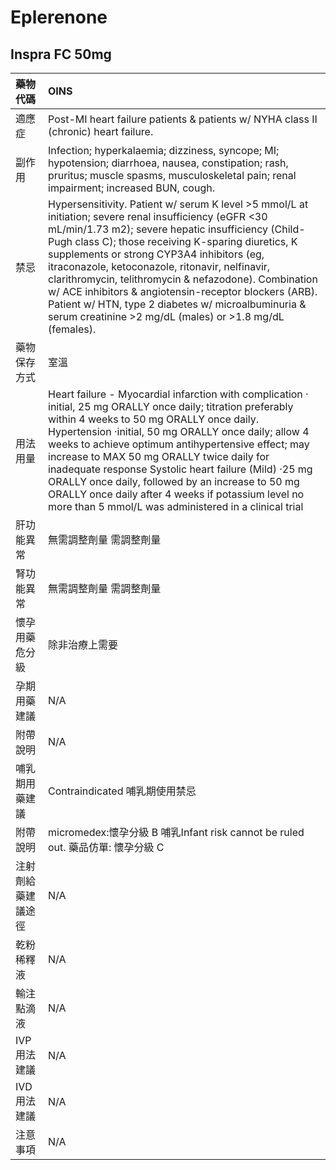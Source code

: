 # Eplerenone

## Inspra FC 50mg

| 藥物代碼           | OINS                                                                                                                                                                                                                                                                                                                                                                                                                                                                                                                                                   |
|:-------------------|:-------------------------------------------------------------------------------------------------------------------------------------------------------------------------------------------------------------------------------------------------------------------------------------------------------------------------------------------------------------------------------------------------------------------------------------------------------------------------------------------------------------------------------------------------------|
| 適應症             | Post-MI heart failure patients & patients w/ NYHA class II (chronic) heart failure.                                                                                                                                                                                                                                                                                                                                                                                                                                                                    |
| 副作用             | Infection; hyperkalaemia; dizziness, syncope; MI; hypotension; diarrhoea, nausea, constipation; rash, pruritus; muscle spasms, musculoskeletal pain; renal impairment; increased BUN, cough.                                                                                                                                                                                                                                                                                                                                                           |
| 禁忌               | Hypersensitivity. Patient w/ serum K level >5 mmol/L at initiation; severe renal insufficiency (eGFR <30 mL/min/1.73 m2); severe hepatic insufficiency (Child-Pugh class C); those receiving K-sparing diuretics, K supplements or strong CYP3A4 inhibitors (eg, itraconazole, ketoconazole, ritonavir, nelfinavir, clarithromycin, telithromycin & nefazodone). Combination w/ ACE inhibitors & angiotensin-receptor blockers (ARB). Patient w/ HTN, type 2 diabetes w/ microalbuminuria & serum creatinine >2 mg/dL (males) or >1.8 mg/dL (females). |
| 藥物保存方式       | 室溫                                                                                                                                                                                                                                                                                                                                                                                                                                                                                                                                                   |
| 用法用量           | Heart failure - Myocardial infarction with complication ‧initial, 25 mg ORALLY once daily; titration preferably within 4 weeks to 50 mg ORALLY once daily. Hypertension ‧initial, 50 mg ORALLY once daily; allow 4 weeks to achieve optimum antihypertensive effect; may increase to MAX 50 mg ORALLY twice daily for inadequate response Systolic heart failure (Mild) ‧25 mg ORALLY once daily, followed by an increase to 50 mg ORALLY once daily after 4 weeks if potassium level no more than 5 mmol/L was administered in a clinical trial       |
| 肝功能異常         | 無需調整劑量  需調整劑量                                                                                                                                                                                                                                                                                                                                                                                                                                                                                                                               |
| 腎功能異常         | 無需調整劑量  需調整劑量                                                                                                                                                                                                                                                                                                                                                                                                                                                                                                                               |
| 懷孕用藥危分級     | 除非治療上需要                                                                                                                                                                                                                                                                                                                                                                                                                                                                                                                                         |
| 孕期用藥建議       | N/A                                                                                                                                                                                                                                                                                                                                                                                                                                                                                                                                                    |
| 附帶說明           | N/A                                                                                                                                                                                                                                                                                                                                                                                                                                                                                                                                                    |
| 哺乳期用藥建議     | Contraindicated 哺乳期使用禁忌                                                                                                                                                                                                                                                                                                                                                                                                                                                                                                                         |
| 附帶說明           | micromedex:懷孕分級 B 哺乳Infant risk cannot be ruled out. 藥品仿單: 懷孕分級 C                                                                                                                                                                                                                                                                                                                                                                                                                                                                        |
| 注射劑給藥建議途徑 | N/A                                                                                                                                                                                                                                                                                                                                                                                                                                                                                                                                                    |
| 乾粉稀釋液         | N/A                                                                                                                                                                                                                                                                                                                                                                                                                                                                                                                                                    |
| 輸注點滴液         | N/A                                                                                                                                                                                                                                                                                                                                                                                                                                                                                                                                                    |
| IVP 用法建議       | N/A                                                                                                                                                                                                                                                                                                                                                                                                                                                                                                                                                    |
| IVD 用法建議       | N/A                                                                                                                                                                                                                                                                                                                                                                                                                                                                                                                                                    |
| 注意事項           | N/A                                                                                                                                                                                                                                                                                                                                                                                                                                                                                                                                                    |

